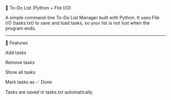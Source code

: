 📝 To-Do List (Python + File I/O)

A simple command-line To-Do List Manager built with Python.
It uses File I/O (tasks.txt) to save and load tasks, so your list is not lost when the program ends.


---

🚀 Features

Add tasks

Remove tasks

Show all tasks

Mark tasks as ✅ Done

Tasks are saved in tasks.txt automatically

